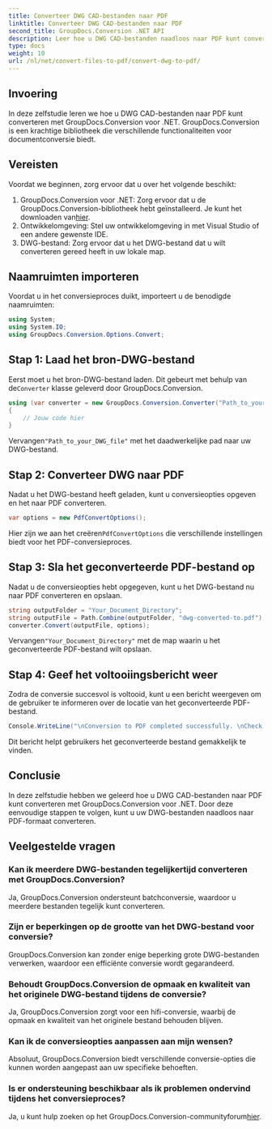 ```yaml
---
title: Converteer DWG CAD-bestanden naar PDF
linktitle: Converteer DWG CAD-bestanden naar PDF
second_title: GroupDocs.Conversion .NET API
description: Leer hoe u DWG CAD-bestanden naadloos naar PDF kunt converteren met GroupDocs.Conversion voor .NET. Volg onze stap-voor-stap handleiding voor een efficiënte conversie.
type: docs
weight: 10
url: /nl/net/convert-files-to-pdf/convert-dwg-to-pdf/
---
```

## Invoering
In deze zelfstudie leren we hoe u DWG CAD-bestanden naar PDF kunt converteren met GroupDocs.Conversion voor .NET. GroupDocs.Conversion is een krachtige bibliotheek die verschillende functionaliteiten voor documentconversie biedt.
## Vereisten
Voordat we beginnen, zorg ervoor dat u over het volgende beschikt:
1.  GroupDocs.Conversion voor .NET: Zorg ervoor dat u de GroupDocs.Conversion-bibliotheek hebt geïnstalleerd. Je kunt het downloaden van[hier](https://releases.groupdocs.com/conversion/net/).
2. Ontwikkelomgeving: Stel uw ontwikkelomgeving in met Visual Studio of een andere gewenste IDE.
3. DWG-bestand: Zorg ervoor dat u het DWG-bestand dat u wilt converteren gereed heeft in uw lokale map.

## Naamruimten importeren
Voordat u in het conversieproces duikt, importeert u de benodigde naamruimten:
```csharp
using System;
using System.IO;
using GroupDocs.Conversion.Options.Convert;
```
## Stap 1: Laad het bron-DWG-bestand
 Eerst moet u het bron-DWG-bestand laden. Dit gebeurt met behulp van de`Converter` klasse geleverd door GroupDocs.Conversion. 
```csharp
using (var converter = new GroupDocs.Conversion.Converter("Path_to_your_DWG_file"))
{
    // Jouw code hier
}
```
 Vervangen`"Path_to_your_DWG_file"` met het daadwerkelijke pad naar uw DWG-bestand.
## Stap 2: Converteer DWG naar PDF
Nadat u het DWG-bestand heeft geladen, kunt u conversieopties opgeven en het naar PDF converteren. 
```csharp
var options = new PdfConvertOptions();
```
 Hier zijn we aan het creëren`PdfConvertOptions` die verschillende instellingen biedt voor het PDF-conversieproces.
## Stap 3: Sla het geconverteerde PDF-bestand op
Nadat u de conversieopties hebt opgegeven, kunt u het DWG-bestand nu naar PDF converteren en opslaan.
```csharp
string outputFolder = "Your_Document_Directory";
string outputFile = Path.Combine(outputFolder, "dwg-converted-to.pdf");
converter.Convert(outputFile, options);
```
 Vervangen`"Your_Document_Directory"` met de map waarin u het geconverteerde PDF-bestand wilt opslaan.
## Stap 4: Geef het voltooiingsbericht weer
Zodra de conversie succesvol is voltooid, kunt u een bericht weergeven om de gebruiker te informeren over de locatie van het geconverteerde PDF-bestand.
```csharp
Console.WriteLine("\nConversion to PDF completed successfully. \nCheck output in {0}", outputFolder);
```
Dit bericht helpt gebruikers het geconverteerde bestand gemakkelijk te vinden.

## Conclusie
In deze zelfstudie hebben we geleerd hoe u DWG CAD-bestanden naar PDF kunt converteren met GroupDocs.Conversion voor .NET. Door deze eenvoudige stappen te volgen, kunt u uw DWG-bestanden naadloos naar PDF-formaat converteren.
## Veelgestelde vragen
### Kan ik meerdere DWG-bestanden tegelijkertijd converteren met GroupDocs.Conversion?
Ja, GroupDocs.Conversion ondersteunt batchconversie, waardoor u meerdere bestanden tegelijk kunt converteren.
### Zijn er beperkingen op de grootte van het DWG-bestand voor conversie?
GroupDocs.Conversion kan zonder enige beperking grote DWG-bestanden verwerken, waardoor een efficiënte conversie wordt gegarandeerd.
### Behoudt GroupDocs.Conversion de opmaak en kwaliteit van het originele DWG-bestand tijdens de conversie?
Ja, GroupDocs.Conversion zorgt voor een hifi-conversie, waarbij de opmaak en kwaliteit van het originele bestand behouden blijven.
### Kan ik de conversieopties aanpassen aan mijn wensen?
Absoluut, GroupDocs.Conversion biedt verschillende conversie-opties die kunnen worden aangepast aan uw specifieke behoeften.
### Is er ondersteuning beschikbaar als ik problemen ondervind tijdens het conversieproces?
 Ja, u kunt hulp zoeken op het GroupDocs.Conversion-communityforum[hier](https://forum.groupdocs.com/c/conversion/11).